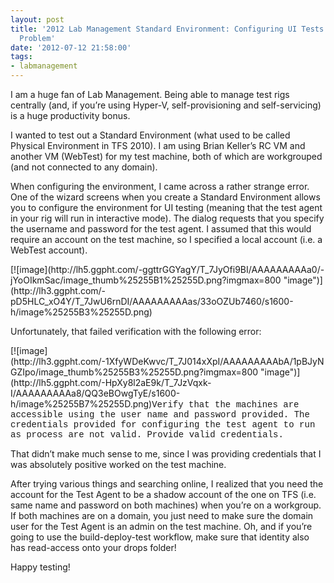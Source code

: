 ```yaml
---
layout: post
title: '2012 Lab Management Standard Environment: Configuring UI Tests Agent Identity
  Problem'
date: '2012-07-12 21:58:00'
tags:
- labmanagement
---
```


I am a huge fan of Lab Management. Being able to manage test rigs centrally (and, if you’re using Hyper-V, self-provisioning and self-servicing) is a huge productivity bonus.

I wanted to test out a Standard Environment (what used to be called Physical Environment in TFS 2010). I am using Brian Keller’s RC VM and another VM (WebTest) for my test machine, both of which are workgrouped (and not connected to any domain).

When configuring the environment, I came across a rather strange error. One of the wizard screens when you create a Standard Environment allows you to configure the environment for UI testing (meaning that the test agent in your rig will run in interactive mode). The dialog requests that you specify the username and password for the test agent. I assumed that this would require an account on the test machine, so I specified a local account (i.e. a WebTest account).

<!--kg-card-begin: html-->[![image](http://lh5.ggpht.com/-ggttrGGYagY/T_7JyOfi9BI/AAAAAAAAAa0/-jYoOIkmSac/image_thumb%25255B1%25255D.png?imgmax=800 "image")](http://lh3.ggpht.com/-pD5HLC_xO4Y/T_7JwU6rnDI/AAAAAAAAAas/33oOZUb7460/s1600-h/image%25255B3%25255D.png)<!--kg-card-end: html-->

Unfortunately, that failed verification with the following error:

<!--kg-card-begin: html-->[![image](http://lh3.ggpht.com/-1XfyWDeKwvc/T_7J014xXpI/AAAAAAAAAbA/1pBJyNGZIpo/image_thumb%25255B3%25255D.png?imgmax=800 "image")](http://lh5.ggpht.com/-HpXy8l2aE9k/T_7JzVqxk-I/AAAAAAAAAa8/QQ3eBOwgTyE/s1600-h/image%25255B7%25255D.png)<!--kg-card-end: html--><!--kg-card-begin: html--><font face="Courier New">Verify that the machines are accessible using the user name and password provided. The credentials provided for configuring the test agent to run as process are not valid. Provide valid credentials.</font><!--kg-card-end: html-->

That didn’t make much sense to me, since I was providing credentials that I was absolutely positive worked on the test machine.

After trying various things and searching online, I realized that you need the account for the Test Agent to be a shadow account of the one on TFS (i.e. same name and password on both machines) when you’re on a workgroup. If both machines are on a domain, you just need to make sure the domain user for the Test Agent is an admin on the test machine. Oh, and if you’re going to use the build-deploy-test workflow, make sure that identity also has read-access onto your drops folder!

Happy testing!

